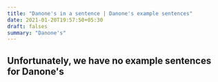 ```yaml
---
title: "Danone's in a sentence | Danone's example sentences"
date: 2021-01-20T19:57:50+05:30
draft: falses
summary: "Danone's"
---
```

## Unfortunately, we have no example sentences for Danone's                 

